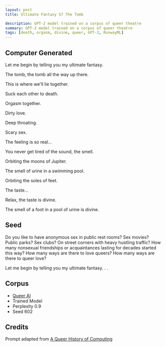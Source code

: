 ```yaml
---
layout: post
title: Ultimate Fantasy 57 The Tomb

description: GPT-2 model trained on a corpus of queer theatre
summary: GPT-2 model trained on a corpus of queer theatre
tags: [death, orgasm, divine, queer, GPT-2, RunwayML]
---
```


## Computer Generated

Let me begin by telling you my ultimate fantasy.

The tomb, the tomb all the way up there.

This is where we'll lie together.

Suck each other to death.

Orgasm together.

Dirty love.

Deep throating.

Scary sex.

The feeling is so real...

You never get tired of the sound, the smell.

Orbiting the moons of Jupiter.

The smell of urine in a swimming pool.

Orbiting the soles of feet.

The taste...

Relax, the taste is divine.

The smell of a foot in a pool of urine is divine.


## Seed

Do you like to have anonymous sex in public rest rooms? Sex movies? Public parks? Sex clubs? On street corners with heavy hustling traffic? How many nonsexual friendships or acquaintances lasting for decades started this way? How many ways are there to love queers? How many ways are there to queer love?

Let me begin by telling you my ultimate fantasy. . .

## Corpus

- [Queer AI](/queerai)
- Trained Model
- Perplexity 0.9
- Seed 602

## Credits

Prompt adapted from [A Queer History of Computing](https://rhizome.org/editorial/2013/feb/19/queer-computing-1/)
